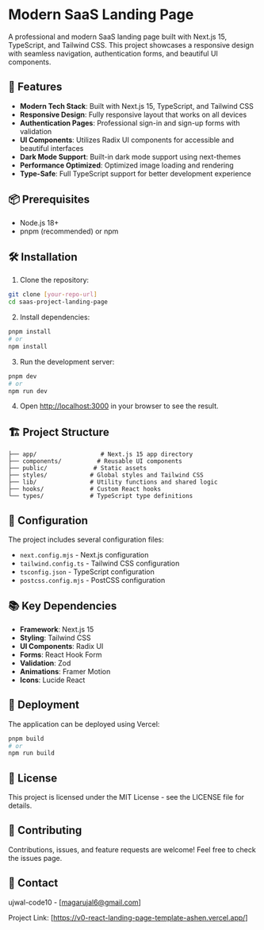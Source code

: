 # Modern SaaS Landing Page

A professional and modern SaaS landing page built with Next.js 15, TypeScript, and Tailwind CSS. This project showcases a responsive design with seamless navigation, authentication forms, and beautiful UI components.

## 🚀 Features

- **Modern Tech Stack**: Built with Next.js 15, TypeScript, and Tailwind CSS
- **Responsive Design**: Fully responsive layout that works on all devices
- **Authentication Pages**: Professional sign-in and sign-up forms with validation
- **UI Components**: Utilizes Radix UI components for accessible and beautiful interfaces
- **Dark Mode Support**: Built-in dark mode support using next-themes
- **Performance Optimized**: Optimized image loading and rendering
- **Type-Safe**: Full TypeScript support for better development experience

## 📦 Prerequisites

- Node.js 18+ 
- pnpm (recommended) or npm

## 🛠️ Installation

1. Clone the repository:
```bash
git clone [your-repo-url]
cd saas-project-landing-page
```

2. Install dependencies:
```bash
pnpm install
# or
npm install
```

3. Run the development server:
```bash
pnpm dev
# or
npm run dev
```

4. Open [http://localhost:3000](http://localhost:3000) in your browser to see the result.

## 🏗️ Project Structure

```
├── app/                  # Next.js 15 app directory
├── components/          # Reusable UI components
├── public/             # Static assets
├── styles/            # Global styles and Tailwind CSS
├── lib/               # Utility functions and shared logic
├── hooks/             # Custom React hooks
└── types/             # TypeScript type definitions
```

## 🔧 Configuration

The project includes several configuration files:

- `next.config.mjs` - Next.js configuration
- `tailwind.config.ts` - Tailwind CSS configuration
- `tsconfig.json` - TypeScript configuration
- `postcss.config.mjs` - PostCSS configuration

## 📚 Key Dependencies

- **Framework**: Next.js 15
- **Styling**: Tailwind CSS
- **UI Components**: Radix UI
- **Forms**: React Hook Form
- **Validation**: Zod
- **Animations**: Framer Motion
- **Icons**: Lucide React

## 🚀 Deployment

The application can be deployed using Vercel:

```bash
pnpm build
# or
npm run build
```

## 📝 License

This project is licensed under the MIT License - see the LICENSE file for details.

## 🤝 Contributing

Contributions, issues, and feature requests are welcome! Feel free to check the issues page.

## 📧 Contact

ujwal-code10 - [magarujal6@gmail.com]

Project Link: [https://v0-react-landing-page-template-ashen.vercel.app/]